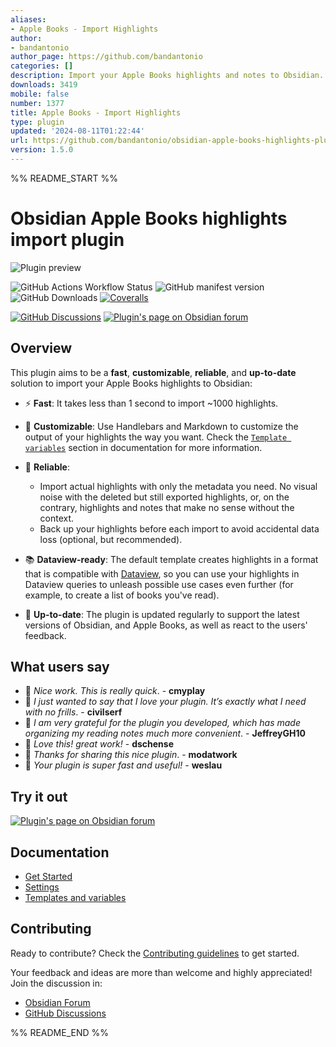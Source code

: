 ```yaml
---
aliases:
- Apple Books - Import Highlights
author:
- bandantonio
author_page: https://github.com/bandantonio
categories: []
description: Import your Apple Books highlights and notes to Obsidian.
downloads: 3419
mobile: false
number: 1377
title: Apple Books - Import Highlights
type: plugin
updated: '2024-08-11T01:22:44'
url: https://github.com/bandantonio/obsidian-apple-books-highlights-plugin
version: 1.5.0
---
```


%% README_START %%

# Obsidian Apple Books highlights import plugin

![Plugin preview](https://raw.githubusercontent.com/bandantonio/obsidian-apple-books-highlights-plugin/HEAD/docs/assets/plugin-preview.png)

![GitHub Actions Workflow Status](https://img.shields.io/github/actions/workflow/status/bandantonio/obsidian-apple-books-highlights-plugin/release.yml?branch=master&style=for-the-badge&logo=github)
![GitHub manifest version](https://img.shields.io/github/manifest-json/v/bandantonio/obsidian-apple-books-highlights-plugin?style=for-the-badge&logo=obsidian&color=%230082FC)
![GitHub Downloads](https://img.shields.io/github/downloads/bandantonio/obsidian-apple-books-highlights-plugin/total?style=for-the-badge&logo=github&color=%237C3AED)
[![Coveralls](https://img.shields.io/coverallsCoverage/github/bandantonio/obsidian-apple-books-highlights-plugin?branch=master&style=for-the-badge&logo=coveralls&label=Test%20coverage&color=%233F5767)](https://coveralls.io/github/bandantonio/obsidian-apple-books-highlights-plugin?branch=master)

[![GitHub Discussions](https://img.shields.io/badge/github_discussions-blue?style=for-the-badge&color=%23373e47&logo=github)](https://github.com/bandantonio/obsidian-apple-books-highlights-plugin/discussions)
[![Plugin's page on Obsidian forum](https://img.shields.io/badge/obsidian_forum-blue?style=for-the-badge&color=%237C3AED&logo=obsidian)](https://forum.obsidian.md/t/new-plugin-apple-books-import-highlights/76856/21)

## Overview

This plugin aims to be a **fast**, **customizable**, **reliable**, and **up-to-date** solution to import your Apple Books highlights to Obsidian:

- ⚡️ **Fast**: It takes less than 1 second to import ~1000 highlights.
- 🎨 **Customizable**: Use Handlebars and Markdown to customize the output of your highlights the way you want. Check the [`Template variables`](https://mister-gold.pro/obsidian-apple-books-highlights-plugin/customization/templates-and-variables.html#template-variables) section in documentation for more information.

- 🦾 **Reliable**:
  - Import actual highlights with only the metadata you need. No visual noise with the deleted but still exported highlights, or, on the contrary, highlights and notes that make no sense without the context.
  - Back up your highlights before each import to avoid accidental data loss (optional, but recommended).
- 📚 **Dataview-ready**: The default template creates highlights in a format that is compatible with [Dataview](https://blacksmithgu.github.io/obsidian-dataview/), so you can use your highlights in Dataview queries to unleash possible use cases even further (for example, to create a list of books you've read).
- 🔄 **Up-to-date**: The plugin is updated regularly to support the latest versions of Obsidian, and Apple Books, as well as react to the users' feedback.

## What users say

- 💬 *Nice work. This is really quick*. - **cmyplay**
- 💬 *I just wanted to say that I love your plugin. It’s exactly what I need with no frills*. - **civilserf**
- 💬 *I am very grateful for the plugin you developed, which has made organizing my reading notes much more convenient*. - **JeffreyGH10**
- 💬 *Love this! great work!* - **dschense**
- 💬 *Thanks for sharing this nice plugin*. - **modatwork**
- 💬 *Your plugin is super fast and useful!* - **weslau**

## Try it out

[![Plugin's page on Obsidian forum](https://img.shields.io/badge/install_plugin-blue?style=for-the-badge&color=%237C3AED&logo=obsidian)](https://obsidian.md/plugins?id=apple-books-import-highlights)

## Documentation

- [Get Started][get-started]
- [Settings][settings]
- [Templates and variables][templates-and-variables]


[get-started]: https://mister-gold.pro/obsidian-apple-books-highlights-plugin/guide/get-started.html
[settings]: https://mister-gold.pro/obsidian-apple-books-highlights-plugin/guide/settings.html
[templates-and-variables]: https://mister-gold.pro/obsidian-apple-books-highlights-plugin/customization/templates-and-variables.html

## Contributing

Ready to contribute? Check the [Contributing guidelines](CONTRIBUTING.md) to get started.

Your feedback and ideas are more than welcome and highly appreciated! Join the discussion in:
- [Obsidian Forum](https://forum.obsidian.md/t/new-plugin-apple-books-import-highlights/76856)
- [GitHub Discussions](https://github.com/bandantonio/obsidian-apple-books-highlights-plugin/discussions)


%% README_END %%